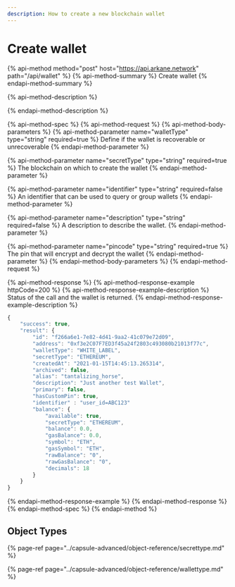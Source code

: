 ```yaml
---
description: How to create a new blockchain wallet
---
```


# Create wallet

{% api-method method="post" host="https://api.arkane.network" path="/api/wallet" %}
{% api-method-summary %}
Create wallet
{% endapi-method-summary %}

{% api-method-description %}

{% endapi-method-description %}

{% api-method-spec %}
{% api-method-request %}
{% api-method-body-parameters %}
{% api-method-parameter name="walletType" type="string" required=true %}
Define if the wallet is recoverable or unrecoverable
{% endapi-method-parameter %}

{% api-method-parameter name="secretType" type="string" required=true %}
The blockchain on which to create the wallet
{% endapi-method-parameter %}

{% api-method-parameter name="identifier" type="string" required=false %}
An identifier that can be used to query or group wallets
{% endapi-method-parameter %}

{% api-method-parameter name="description" type="string" required=false %}
A description to describe the wallet.
{% endapi-method-parameter %}

{% api-method-parameter name="pincode" type="string" required=true %}
The pin that will encrypt and decrypt the wallet
{% endapi-method-parameter %}
{% endapi-method-body-parameters %}
{% endapi-method-request %}

{% api-method-response %}
{% api-method-response-example httpCode=200 %}
{% api-method-response-example-description %}
Status of the call and the wallet is returned.
{% endapi-method-response-example-description %}

```javascript
{
    "success": true,
    "result": {
        "id": "f266a6e1-7e82-4d41-9aa2-41c079e72d09",
        "address": "0xf3e2C07F7ED3f45a24f2803c493080b21013f77c",
        "walletType": "WHITE_LABEL",
        "secretType": "ETHEREUM",
        "createdAt": "2021-01-15T14:45:13.265314",
        "archived": false,
        "alias": "tantalizing_horse",
        "description": "Just another test Wallet",
        "primary": false,
        "hasCustomPin": true,
        "identifier" : "user_id=ABC123"
        "balance": {
            "available": true,
            "secretType": "ETHEREUM",
            "balance": 0.0,
            "gasBalance": 0.0,
            "symbol": "ETH",
            "gasSymbol": "ETH",
            "rawBalance": "0",
            "rawGasBalance": "0",
            "decimals": 18
        }
    }
}
```
{% endapi-method-response-example %}
{% endapi-method-response %}
{% endapi-method-spec %}
{% endapi-method %}

## Object Types

{% page-ref page="../capsule-advanced/object-reference/secrettype.md" %}

{% page-ref page="../capsule-advanced/object-reference/wallettype.md" %}

